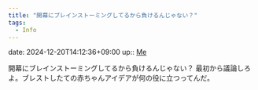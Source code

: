 ```yaml
---
title: "開幕にブレインストーミングしてるから負けるんじゃない？"
tags:
  - Info
---
```


date: 2024-12-20T14:12:36+09:00
up:: [Me](../Bar/Novel/Chaos/Me.md)

開幕にブレインストーミングしてるから負けるんじゃない？
最初から議論しろよ。ブレストしたての赤ちゃんアイデアが何の役に立つってんだ。